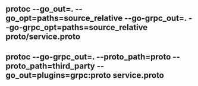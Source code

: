 ## protoc --go_out=. --go_opt=paths=source_relative --go-grpc_out=. --go-grpc_opt=paths=source_relative proto/service.proto

## protoc --go-grpc_out=. --proto_path=proto --proto_path=third_party --go_out=plugins=grpc:proto service.proto